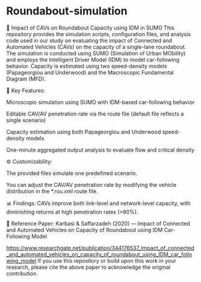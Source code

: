 # Roundabout-simulation
🔄 Impact of CAVs on Roundabout Capacity using IDM in SUMO
This repository provides the simulation scripts, configuration files, and analysis code used in our study on evaluating the impact of Connected and Automated Vehicles (CAVs) on the capacity of a single-lane roundabout. The simulation is conducted using SUMO (Simulation of Urban MObility) and employs the Intelligent Driver Model (IDM) to model car-following behavior. Capacity is estimated using two speed-density models (Papageorgiou and Underwood) and the Macroscopic Fundamental Diagram (MFD).

📌 Key Features:

Microscopic simulation using SUMO with IDM-based car-following behavior

Editable CAV/AV penetration rate via the route file (default file reflects a single scenario)

Capacity estimation using both Papageorgiou and Underwood speed-density models

One-minute aggregated output analysis to evaluate flow and critical density

⚙️ Customizability:

The provided files simulate one predefined scenario.

You can adjust the CAV/AV penetration rate by modifying the vehicle distribution in the *.rou.xml route file.

📊 Findings: CAVs improve both link-level and network-level capacity, with diminishing returns at high penetration rates (>80%).

📄 Reference Paper:
Karbasi & Saffarzadeh (2020) — Impact of Connected and Automated Vehicles on Capacity of Roundabout using IDM Car-Following Model 

https://www.researchgate.net/publication/344176537_Impact_of_connected_and_automated_vehicles_on_capacity_of_roundabout_using_IDM_car_following_model
If you use this repository or build upon this work in your research, please cite the above paper to acknowledge the original contribution.
